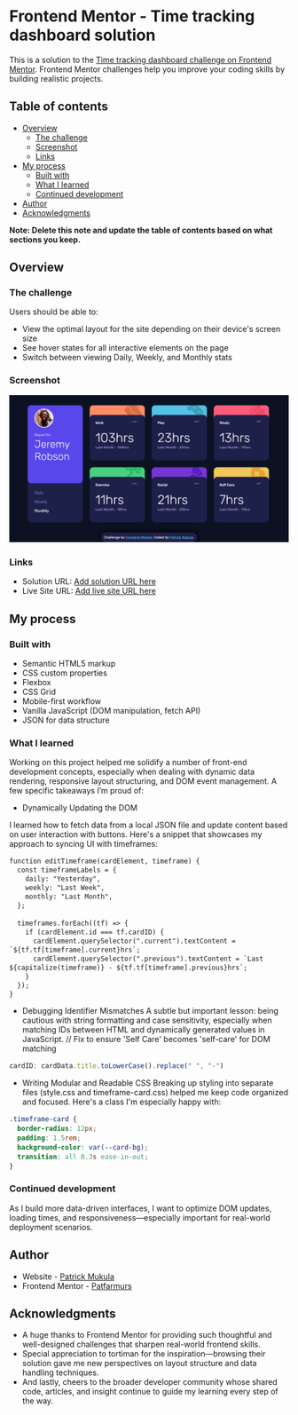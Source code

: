 # Frontend Mentor - Time tracking dashboard solution

This is a solution to the [Time tracking dashboard challenge on Frontend Mentor](https://www.frontendmentor.io/challenges/time-tracking-dashboard-UIQ7167Jw). Frontend Mentor challenges help you improve your coding skills by building realistic projects. 

## Table of contents

- [Overview](#overview)
  - [The challenge](#the-challenge)
  - [Screenshot](#screenshot)
  - [Links](#links)
- [My process](#my-process)
  - [Built with](#built-with)
  - [What I learned](#what-i-learned)
  - [Continued development](#continued-development)
- [Author](#author)
- [Acknowledgments](#acknowledgments)

**Note: Delete this note and update the table of contents based on what sections you keep.**

## Overview

### The challenge

Users should be able to:

- View the optimal layout for the site depending on their device's screen size
- See hover states for all interactive elements on the page
- Switch between viewing Daily, Weekly, and Monthly stats

### Screenshot

![](images/screenshot.png)

### Links

- Solution URL: [Add solution URL here](https://github.com/Patfarmurs/time-tracking-dashboard)
- Live Site URL: [Add live site URL here](https://patfarmurs.github.io/time-tracking-dashboard/)

## My process

### Built with

- Semantic HTML5 markup
- CSS custom properties
- Flexbox
- CSS Grid
- Mobile-first workflow
- Vanilla JavaScript (DOM manipulation, fetch API)
- JSON for data structure

### What I learned

Working on this project helped me solidify a number of front-end development concepts, especially when dealing with dynamic data rendering, responsive layout structuring, and DOM event management. A few specific takeaways I’m proud of:

- Dynamically Updating the DOM

I learned how to fetch data from a local JSON file and update content based on user interaction with buttons. Here's a snippet that showcases my approach to syncing UI with timeframes:

```JS
function editTimeframe(cardElement, timeframe) {
  const timeframeLabels = {
    daily: "Yesterday",
    weekly: "Last Week",
    monthly: "Last Month",
  };

  timeframes.forEach((tf) => {
    if (cardElement.id === tf.cardID) {
      cardElement.querySelector(".current").textContent = `${tf.tf[timeframe].current}hrs`;
      cardElement.querySelector(".previous").textContent = `Last ${capitalize(timeframe)} - ${tf.tf[timeframe].previous}hrs`;
    }
  });
}
```
- Debugging Identifier Mismatches
A subtle but important lesson: being cautious with string formatting and case sensitivity, especially when matching IDs between HTML and dynamically generated values in JavaScript.
// Fix to ensure 'Self Care' becomes 'self-care' for DOM matching

```js
cardID: cardData.title.toLowerCase().replace(" ", "-")
```

- Writing Modular and Readable CSS
Breaking up styling into separate files (style.css and timeframe-card.css) helped me keep code organized and focused. Here's a class I'm especially happy with:

```css
.timeframe-card {
  border-radius: 12px;
  padding: 1.5rem;
  background-color: var(--card-bg);
  transition: all 0.3s ease-in-out;
}
```


### Continued development

As I build more data-driven interfaces, I want to optimize DOM updates, loading times, and responsiveness—especially important for real-world deployment scenarios.


## Author

- Website - [Patrick Mukula](https://patfarmurs.github.io/Building-a-Portfolio/)
- Frontend Mentor - [Patfarmurs](https://www.frontendmentor.io/profile/Patfarmurs)


## Acknowledgments

- A huge thanks to Frontend Mentor for providing such thoughtful and well-designed challenges that sharpen real-world frontend skills.
- Special appreciation to tortiman for the inspiration—browsing their solution gave me new perspectives on layout structure and data handling techniques.
- And lastly, cheers to the broader developer community whose shared code, articles, and insight continue to guide my learning every step of the way.


